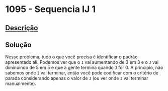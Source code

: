 # 1095 - Sequencia IJ 1

## [Descrição](https://www.beecrowd.com.br/judge/pt/problems/view/1095)

## Solução

Nesse problema, tudo o que você precisa é identificar o padrão apresentado ali. Podemos ver que o `I` vai aumentando de 3 em 3 e o `J` vai diminuindo de 5 em 5 e que a gente termina quando `J` for 0. A princípio, não sabemos onde `I` vai terminar, então você pode codificar com o critério de parada considerando apenas o valor de `J` (ou ver onde `I` vai terminar manualmente).